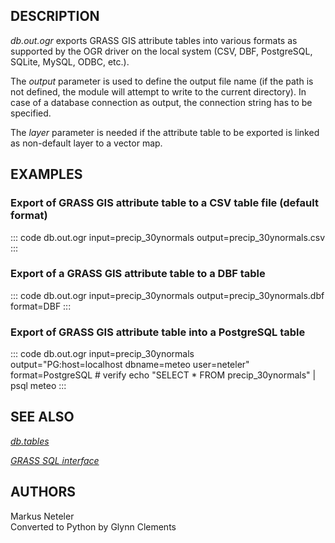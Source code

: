 ## DESCRIPTION

*db.out.ogr* exports GRASS GIS attribute tables into various formats as
supported by the OGR driver on the local system (CSV, DBF, PostgreSQL,
SQLite, MySQL, ODBC, etc.).

The *output* parameter is used to define the output file name (if the
path is not defined, the module will attempt to write to the current
directory). In case of a database connection as output, the connection
string has to be specified.

The *layer* parameter is needed if the attribute table to be exported is
linked as non-default layer to a vector map.

## EXAMPLES

### Export of GRASS GIS attribute table to a CSV table file (default format)

::: code
    db.out.ogr input=precip_30ynormals output=precip_30ynormals.csv
:::

### Export of a GRASS GIS attribute table to a DBF table

::: code
    db.out.ogr input=precip_30ynormals output=precip_30ynormals.dbf format=DBF
:::

### Export of GRASS GIS attribute table into a PostgreSQL table

::: code
    db.out.ogr input=precip_30ynormals \
           output="PG:host=localhost dbname=meteo user=neteler" \
               format=PostgreSQL
    # verify
    echo "SELECT * FROM precip_30ynormals" | psql meteo
:::

## SEE ALSO

*[db.tables](db.tables.html)*

*[GRASS SQL interface](sql.html)*

## AUTHORS

Markus Neteler\
Converted to Python by Glynn Clements
